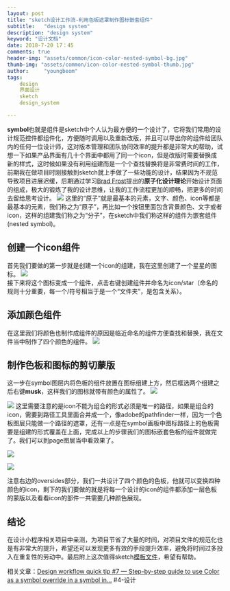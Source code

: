 ```yaml
---
layout: post
title: "sketch设计工作流-利用色板遮罩制作图标嵌套组件"
subtitle:   "design system"
description: "design system"
keyword: "设计文档"
date: 2018-7-20 17：45
comments: true
header-img: "assets/common/icon-color-nested-symbol-bg.jpg"
thumb-img: "assets/common/icon-color-nested-symbol-thumb.jpg"
author:     "youngbeom"
tags:
    design 
    界面设计
    sketch
    design_system

---
```



**symbol**也就是组件是sketch中个人认为最方便的一个设计了，它将我们常用的设计规范控件都组件化，方便随时调用以及重新改版，并且可以导出你的组件给团队内的任何一位设计师，这对版本管理和团队协同效率的提升都是非常大的帮助，试想一下如果产品界面有几十个界面中都用了同一个icon，但是改版时需要替换成新的样式，这时候如果没有利用组建而是一个个查找替换将是非常费时间的工作，前期我在做项目时刚接触到sketch就上手做了一些功能的设计，结果因为不规范导致项目进展迟缓，后期通过学习[Brad Frost](http://bradfrost.com/)提出的**原子化设计理论**开始设计页面的组成，极大的锻炼了我的设计思维，让我的工作流程更加的顺畅，把更多的时间去留给思考设计。
![](http://youngbeom-cloud.oss-cn-shanghai.aliyuncs.com/blog/assets/2018/07/icon-color-nested-symbol-1.png)
这里的“原子”就是最基本的元素，文字、颜色、icon等都是最基本的元素，我们称之为“原子”，再比如一个按钮里面包含背景颜色、文字或者icon，这样的组建我们称之为“分子”，在sketch中我们称这样的组件为嵌套组件(nested symbol)。


## 创建一个icon组件
首先我们要做的第一步就是创建一个icon的组建，我在这里创建了一个星星的图标。
![](http://youngbeom-cloud.oss-cn-shanghai.aliyuncs.com/blog/assets/2018/07/icon-color-nested-symbol-2.png)        
接下来将这个图标变成一个组件，点击右键创建组件并命名为icon/star（命名的规则十分重要，每一个/符号相当于是一个“文件夹”，是包含关系）。

## 添加颜色组件
在这里我们将颜色也制作成组件的原因是临近命名的组件方便查找和替换，我在文件当中制作了四个颜色的组件。
![](http://youngbeom-cloud.oss-cn-shanghai.aliyuncs.com/blog/assets/2018/07/icon-color-nested-symbol-3.png)

## 制作色板和图标的剪切蒙版
这一步在symbol图层内将色板的组件放置在图标组建上方，然后框选两个组建之后右键**musk**，这样我们的图标就带有颜色的属性了。
![](http://youngbeom-cloud.oss-cn-shanghai.aliyuncs.com/blog/assets/2018/07/icon-color-nested-symbol-4.png)

![](http://youngbeom-cloud.oss-cn-shanghai.aliyuncs.com/blog/assets/2018/07/icon-color-nested-symbol-5.png)
这里需要注意的是icon不能为组合的形式必须是唯一的路径，如果是组合的icon，需要到路径工具里面合并成一个，像adobe的pathfinder一样，因为一个色板图层只能做一个路径的遮罩，还有一点是在symbol画板中图标路径上的色板需要是组建的形式覆盖在上面，完成以上的步骤我们的图标嵌套色板的组件就做完了。我们可以到page图层当中看效果了。

![](http://youngbeom-cloud.oss-cn-shanghai.aliyuncs.com/blog/assets/2018/07/icon-color-nested-symbol-6.png)

![](http://youngbeom-cloud.oss-cn-shanghai.aliyuncs.com/blog/assets/2018/07/icon-color-nested-symbol-7.png)

注意右边的oversides部分，我们一共设计了四个颜色的色板，他就可以变换四种颜色的icon，剩下的我们要做的就是将每一个设计的icon的组件都添加一层色板的蒙版以及看看icon的部件一共需要几种颜色展现。

## 结论
在设计小程序相关项目中亲测，为项目节省了大量的时间，对项目文件的规范化也是有非常大的提升，希望还可以发现更多有效的手段提升效率，避免将时间过多投入在重复性的劳动中。最后附上这次值得sketch[模板文件](http://youngbeom-cloud.oss-cn-shanghai.aliyuncs.com/blog/assets/2018/07/%E5%9B%BE%E6%A0%87%E5%B5%8C%E5%A5%97%E7%BB%84%E4%BB%B6.sketch)，希望有帮助。

相关文章：[Design workflow quick tip #7 — Step-by-step guide to use Color as a symbol override in a symbol in…](https://blog.yipl.com.np/design-workflow-quick-tip-7-step-by-step-guide-to-use-color-as-a-symbol-override-in-a-symbol-in-5e263cc5a862)
#4-设计